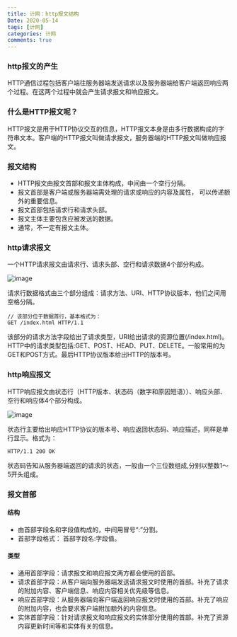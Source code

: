 ```yaml
---
title: 计网：http报文结构
Date: 2020-05-14
tags: [计网]
categories: 计网
comments: true
---
```


### http报文的产生
HTTP通信过程包括客户端往服务器端发送请求以及服务器端给客户端返回响应两个过程。在这两个过程中就会产生请求报文和响应报文。

### 什么是HTTP报文呢？
HTTP报文是用于HTTP协议交互的信息，HTTP报文本身是由多行数据构成的字符串文本。客户端的HTTP报文叫做请求报文，服务器端的HTTP报文叫做响应报文。

### 报文结构
- HTTP报文由报文首部和报文主体构成，中间由一个空行分隔。
- 报文首部是客户端或服务器端需处理的请求或响应的内容及属性， 可以传递额外的重要信息。
- 报文首部包括请求行和请求头部。
- 报文主体主要包含应被发送的数据。
- 通常，不一定有报文主体。

### http请求报文
一个HTTP请求报文由请求行、请求头部、空行和请求数据4个部分构成。

![image](https://img-blog.csdn.net/20180828215741663?watermark/2/text/aHR0cHM6Ly9ibG9nLmNzZG4ubmV0L2tvbmdtaW5fMTIz/font/5a6L5L2T/fontsize/400/fill/I0JBQkFCMA==/dissolve/70)

请求行数据格式由三个部分组成：请求方法、URI、HTTP协议版本，他们之间用空格分隔。
```
// 该部分位于数据首行，基本格式为：
GET /index.html HTTP/1.1
```
该部分的请求方法字段给出了请求类型，URI给出请求的资源位置(/index.html)。HTTP中的请求类型包括:GET、POST、HEAD、PUT、DELETE。一般常用的为GET和POST方式。最后HTTP协议版本给出HTTP的版本号。

### http响应报文
HTTP响应报文由状态行（HTTP版本、状态码（数字和原因短语））、响应头部、空行和响应体4个部分构成。

![image](https://img-blog.csdn.net/20180828215835558?watermark/2/text/aHR0cHM6Ly9ibG9nLmNzZG4ubmV0L2tvbmdtaW5fMTIz/font/5a6L5L2T/fontsize/400/fill/I0JBQkFCMA==/dissolve/70)

状态行主要给出响应HTTP协议的版本号、响应返回状态码、响应描述，同样是单行显示。格式为：
```
HTTP/1.1 200 OK
```
状态码告知从服务器端返回的请求的状态，一般由一个三位数组成,分别以整数1～5开头组成。

### 报文首部
#### 结构
- 由首部字段名和字段值构成的，中间用冒号“:”分割。
- 首部字段格式： 首部字段名:字段值。

#### 类型
- 通用首部字段：请求报文和响应报文两方都会使用的首部。
- 请求首部字段：从客户端向服务器端发送请求报文时使用的首部。补充了请求的附加内容、客户端信息、响应内容相关优先级等信息。
- 响应首部字段：从服务器端向客户端返回响应报文时使用的首部。补充了响应的附加内容，也会要求客户端附加额外的内容信息。
- 实体首部字段：针对请求报文和响应报文的实体部分使用的首部。补充了资源内容更新时间等和实体有关的信息。



